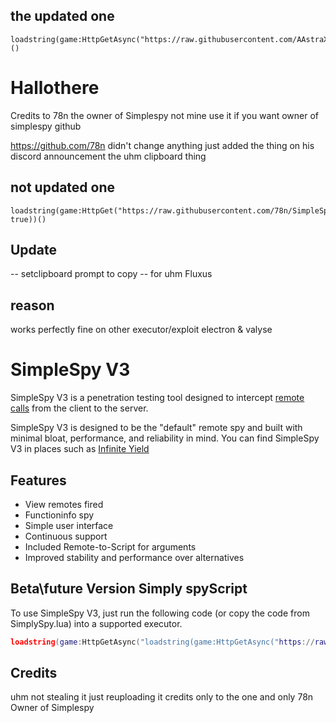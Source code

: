 ## the updated one

```
loadstring(game:HttpGetAsync("https://raw.githubusercontent.com/AAstraX/Hallothere/Scripts/SimpleSpyBy78n"))()
```

# Hallothere
Credits to 78n the owner of Simplespy 
not mine use it if you want 
owner of simplespy github

https://github.com/78n
didn't change anything just added the thing on his discord announcement the uhm clipboard thing

## not updated one
```
loadstring(game:HttpGet("https://raw.githubusercontent.com/78n/SimpleSpy/main/SimpleSpySource.lua", true))()
```


## Update
-- setclipboard prompt to copy 
-- for uhm Fluxus


## reason
 works perfectly fine on other executor/exploit
electron & valyse 


# SimpleSpy V3

SimpleSpy V3 is a penetration testing tool designed to intercept [remote calls](https://developer.roblox.com/en-us/articles/Remote-Functions-and-Events) from the client to the server.

SimpleSpy V3 is designed to be the "default" remote spy and built with minimal bloat, performance, and reliability in mind. You can find SimpleSpy V3 in places such as [Infinite Yield](https://github.com/EdgeIY/infiniteyield)

## Features
- View remotes fired
- Functioninfo spy
- Simple user interface
- Continuous support
- Included Remote-to-Script for arguments
- Improved stability and performance over alternatives

## Beta\future Version Simply spyScript
To use SimpleSpy V3, just run the following code (or copy the code from SimplySpy.lua) into a supported executor.
```lua
loadstring(game:HttpGetAsync("loadstring(game:HttpGetAsync("https://raw.githubusercontent.com/78n/SimpleSpy/main/SimpleSpyBeta.lua"))()"))()
```

## Credits
uhm not stealing it just reuploading it  credits only to the one and only 78n Owner of Simplespy 
